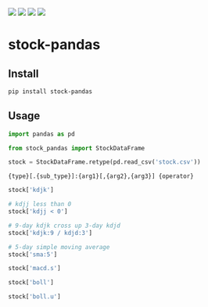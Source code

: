 [![](https://travis-ci.org/kaelzhang/stock-pandas.svg?branch=master)](https://travis-ci.org/kaelzhang/stock-pandas)
[![](https://codecov.io/gh/kaelzhang/stock-pandas/branch/master/graph/badge.svg)](https://codecov.io/gh/kaelzhang/stock-pandas)
[![](https://img.shields.io/pypi/v/stock-pandas.svg)](https://pypi.org/project/stock-pandas/)
[![](https://img.shields.io/pypi/l/stock-pandas.svg)](https://github.com/kaelzhang/stock-pandas)

# stock-pandas

## Install

```sh
pip install stock-pandas
```

## Usage

```py
import pandas as pd

from stock_pandas import StockDataFrame
```

```py
stock = StockDataFrame.retype(pd.read_csv('stock.csv'))
```

```
{type}[.{sub_type}]:{arg1}[,{arg2},{arg3}] {operator}
```

```py
stock['kdjk']

# kdjj less than 0
stock['kdjj < 0']

# 9-day kdjk cross up 3-day kdjd
stock['kdjk:9 / kdjd:3']

# 5-day simple moving average
stock['sma:5']

stock['macd.s']

stock['boll']

stock['boll.u']
```

